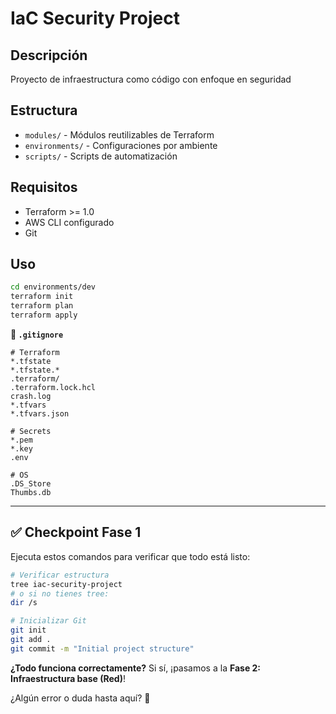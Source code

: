 # IaC Security Project

## Descripción

Proyecto de infraestructura como código con enfoque en seguridad

## Estructura

- `modules/` - Módulos reutilizables de Terraform
- `environments/` - Configuraciones por ambiente
- `scripts/` - Scripts de automatización

## Requisitos

- Terraform >= 1.0
- AWS CLI configurado
- Git

## Uso

```bash
cd environments/dev
terraform init
terraform plan
terraform apply
```

**📁 `.gitignore`**

```
# Terraform
*.tfstate
*.tfstate.*
.terraform/
.terraform.lock.hcl
crash.log
*.tfvars
*.tfvars.json

# Secrets
*.pem
*.key
.env

# OS
.DS_Store
Thumbs.db
```

---

## ✅ **Checkpoint Fase 1**

Ejecuta estos comandos para verificar que todo está listo:

```bash
# Verificar estructura
tree iac-security-project
# o si no tienes tree:
dir /s

# Inicializar Git
git init
git add .
git commit -m "Initial project structure"
```

**¿Todo funciona correctamente?** Si sí, ¡pasamos a la **Fase 2: Infraestructura base (Red)**!

¿Algún error o duda hasta aquí? 🤔
